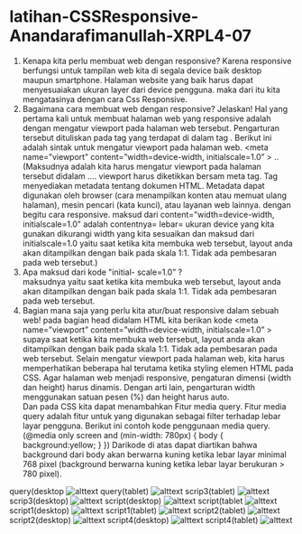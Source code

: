 # latihan-CSSResponsive-Anandarafimanullah-XRPL4-07
1. Kenapa kita perlu membuat web dengan responsive?
Karena responsive berfungsi untuk tampilan web kita di segala device baik desktop maupun smartphone. Halaman website yang baik harus dapat menyesuaiakan ukuran layer dari device pengguna. maka dari itu kita mengatasinya dengan cara Css Responsive.
2. Bagaimana cara membuat web dengan responsive? Jelaskan!
Hal yang pertama kali untuk membuat halaman web yang responsive adalah dengan mengatur viewport pada halaman web tersebut. Pengarturan tersebut dituliskan pada tag <meta> yang terdapat di dalam tag <head>. Berikut ini adalah sintak untuk mengatur viewport pada halaman web. <head> <meta name=”viewport” content=”width=device-width, initialscale=1.0” > .. </head>
(Maksudnya adalah kita harus mengatur viewport pada halaman tersebut didalam <head>...</head>. viewport harus diketikkan bersam meta tag. Tag <meta> menyediakan metadata tentang dokumen HTML. Metadata dapat digunakan oleh browser (cara menampilkan konten atau memuat ulang halaman), mesin pencari (kata kunci), atau layanan web lainnya. dengan begitu cara responsive. maksud dari content="width=device-width, initialscale=1.0" adalah contentnya= lebar= ukuran device yang kita gunakan dikurangi width yang kita sesuaikan dan maksud dari initialscale=1.0 yaitu saat ketika kita membuka web tersebut, layout anda akan ditampilkan dengan baik pada skala 1:1. Tidak ada pembesaran pada web tersebut.)
3. Apa maksud dari kode "initial- scale=1.0” ?  
maksudnya yaitu saat ketika kita membuka web tersebut, layout anda akan ditampilkan dengan baik pada skala 1:1. Tidak ada pembesaran pada web tersebut.
4. Bagian mana saja yang perlu kita atur/buat responsive dalam sebuah web!
pada bagian head didalam HTML kita berikan kode <meta name=”viewport” content=”width=device-width, initialscale=1.0” > supaya saat ketika kita membuka web tersebut, layout anda akan ditampilkan dengan baik pada skala 1:1. Tidak ada pembesaran pada web tersebut. Selain mengatur viewport pada halaman web, kita harus memperhatikan beberapa hal terutama ketika styling elemen HTML pada CSS. Agar halaman web menjadi responsive, pengaturan dimensi (width dan height) harus dinamis. Dengan arti lain, pengarturan width menggunakan satuan pesen (%) dan height harus auto.  
Dan pada CSS kita dapat menambahkan Fitur media query. Fitur media query adalah fitur untuk yang digunakan sebagai filter terhadap lebar layar pengguna. Berikut ini contoh kode penggunaan media query. (@media only screen and (min-width: 780px) {  body {   background:yellow; } }) Darikode di atas dapat diartikan bahwa background dari body akan berwarna kuning ketika lebar layar minimal 768 pixel (background berwarna kuning ketika lebar layar berukuran > 780 pixel).


query(desktop
![alttext](https://github.com/Anandarafi/latihan-CSSResponsive-Anandarafimanullah-XRPL4-07/blob/master/query(desktop).PNG)
query(tablet)
![alttext](https://github.com/Anandarafi/latihan-CSSResponsive-Anandarafimanullah-XRPL4-07/blob/master/query(tablet).PNG)
scrip3(tablet)
![alttext](https://github.com/Anandarafi/latihan-CSSResponsive-Anandarafimanullah-XRPL4-07/blob/master/scrip3(tablet).PNG)
scrip3(desktop)
![alttext](https://github.com/Anandarafi/latihan-CSSResponsive-Anandarafimanullah-XRPL4-07/blob/master/scrip3(desktop).PNG)
script(desktop)
![alttext](https://github.com/Anandarafi/latihan-CSSResponsive-Anandarafimanullah-XRPL4-07/blob/master/script(desktop).PNG)
script(tablet
![alttext](https://github.com/Anandarafi/latihan-CSSResponsive-Anandarafimanullah-XRPL4-07/blob/master/script(tablet).PNG)
script1(desktop)
![alttext](https://github.com/Anandarafi/latihan-CSSResponsive-Anandarafimanullah-XRPL4-07/blob/master/script1(desktop).PNG)
script1(tablet)
![alttext](https://github.com/Anandarafi/latihan-CSSResponsive-Anandarafimanullah-XRPL4-07/blob/master/script1(tablet).PNG)
script2(tablet)
![alttext](https://github.com/Anandarafi/latihan-CSSResponsive-Anandarafimanullah-XRPL4-07/blob/master/script2(tablet).PNG)
script2(desktop)
![alttext](https://github.com/Anandarafi/latihan-CSSResponsive-Anandarafimanullah-XRPL4-07/blob/master/script2(desktop).PNG)
script4(desktop)
![alttext](https://github.com/Anandarafi/latihan-CSSResponsive-Anandarafimanullah-XRPL4-07/blob/master/script4(desktop).PNG)
script4(tablet)
![alttext](https://github.com/Anandarafi/latihan-CSSResponsive-Anandarafimanullah-XRPL4-07/blob/master/script4(tablet).PNG)
